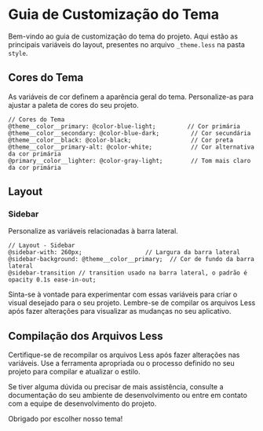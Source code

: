 # Guia de Customização do Tema

Bem-vindo ao guia de customização do tema do projeto. Aqui estão as principais variáveis do layout, presentes no arquivo `_theme.less` na pasta `style`.

## Cores do Tema

As variáveis de cor definem a aparência geral do tema. Personalize-as para ajustar a paleta de cores do seu projeto.

```less
// Cores do Tema
@theme__color__primary: @color-blue-light;         // Cor primária
@theme__color__secondary: @color-blue-dark;         // Cor secundária
@theme__color__black: @color-black;                 // Cor preta
@theme__color__primary-alt: @color-white;           // Cor alternativa da cor primária
@primary__color__lighter: @color-gray-light;        // Tom mais claro da cor primária
```

## Layout

### Sidebar

Personalize as variáveis relacionadas à barra lateral.

```less
// Layout - Sidebar
@sidebar-with: 260px;                  // Largura da barra lateral
@sidebar-background: @theme__color__primary;  // Cor de fundo da barra lateral
@sidebar-transition // transition usado na barra lateral, o padrão é opacity 0.1s ease-in-out;
```

Sinta-se à vontade para experimentar com essas variáveis para criar o visual desejado para o seu projeto. Lembre-se de compilar os arquivos Less após fazer alterações para visualizar as mudanças no seu aplicativo.

## Compilação dos Arquivos Less

Certifique-se de recompilar os arquivos Less após fazer alterações nas variáveis. Use a ferramenta apropriada ou o processo definido no seu projeto para compilar e atualizar o estilo.

Se tiver alguma dúvida ou precisar de mais assistência, consulte a documentação do seu ambiente de desenvolvimento ou entre em contato com a equipe de desenvolvimento do projeto.

Obrigado por escolher nosso tema!